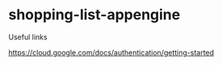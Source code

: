# shopping-list-appengine

Useful links

https://cloud.google.com/docs/authentication/getting-started
